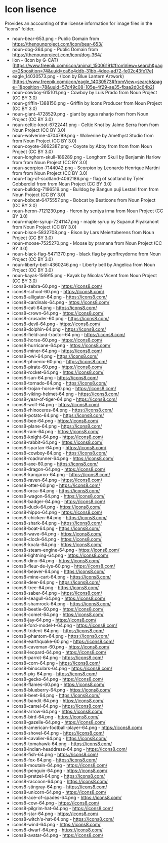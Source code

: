 # Icon lisence
Provides an accounting of the license information for image files in the "icons" folder.

* noun-bear-653.png - Public Domain from https://thenounproject.com/icon/bear-653/
* noun-dog-364.png - Public Domain from https://thenounproject.com/icon/dog-364/
* lion - (Icon by G-CAT)[https://www.freepik.com/icon/animal_15006191#fromView=search&page=2&position=74&uuid=ca6e4ddb-31bb-4dee-ad72-fe02c43fe17e]
* eagle_14030573.png - (Icon by Blue Lantern Artwork)[https://www.freepik.com/icon/eagle_14030573#fromView=search&page=1&position=78&uuid=57d49c08-105e-4f29-ae35-fbaa2d0c64b2]
* noun-cowboy-615101.png - Cowboy by Luis Prado from Noun Project (CC BY 3.0)
* noun-griffin-1388150.png - Griffin by Icons Producer from Noun Project (CC BY 3.0)
* noun-giant-4728529.png - giant by agus raharjo from from Noun Project (CC BY 3.0)
* noun-celtic-knot-6722441.png - Celtic Knot by Jaime Serra from from Noun Project (CC BY 3.0)
* noun-wolverine-4704799.png - Wolverine by Amethyst Studio from from Noun Project (CC BY 3.0)
* noun-coyote-3662387.png - Coyote by Abby from from from Noun Project (CC BY 3.0)
* noun-longhorn-skull-189289.png - Longhorn Skull by Benjamin Harlow from from Noun Project (CC BY 3.0)
* noun-scorpion-7144042.png - Scorpion by Leonardo Henrique Martini from from Noun Project (CC BY 3.0)
* noun-flag-of-scotland-4062186.png - flag of scotland by Tyler Gobberdiel from from Noun Project (CC BY 3.0)
* noun-bulldog-7196519.png - Bulldog by Bangun puji Lestari from from Noun Project (CC BY 3.0)
* noun-bobcat-6475557.png - Bobcat by Besticons from Noun Project (CC BY 3.0)
* noun-heron-7121230.png - Heron by sentya irma from Noun Project (CC BY 3.0)
* noun-maple-syrup-7241147.png - maple syrup by Supanut Piyakanont from Noun Project (CC BY 3.0)
* noun-bison-5832708.png - Bison by Lars Meiertoberens from Noun Project (CC BY 3.0)
* noun-moose-7525270.png - Moose by pramana from Noun Project (CC BY 3.0)
* noun-black-flag-5471370.png - black flag by geoffreydorne from Noun Project (CC BY 3.0)
* noun-liberty-bell-4360246.png - Liberty bell by Angelica from Noun Project (CC BY 3.0)
* noun-kayak-156915.png - Kayak by Nicolas Vicent from Noun Project (CC BY 3.0)
* icons8-zebra-60.png - https://icons8.com/
* icons8-school-60.png - https://icons8.com/
* icons8-alligator-64.png - https://icons8.com/
* icons8-cardinals-64.png - https://icons8.com/
* icons8-cat-64.png - https://icons8.com/
* icons8-crown-64.png - https://icons8.com/
* icons8-crusader-60.png - https://icons8.com/
* icons8-devil-64.png - https://icons8.com/
* icons8-dolphin-64.png - https://icons8.com/
* icons8-field-and-tractor-64.png - https://icons8.com/
* icons8-horse-60.png - https://icons8.com/
* icons8-hurricane-64.png - https://icons8.com/
* icons8-miner-64.png - https://icons8.com/
* icons8-owl-64.png - https://icons8.com/
* icons8-phoenix-60.png - https://icons8.com/
* icons8-pirate-60.png - https://icons8.com/
* icons8-rocket-64.png - https://icons8.com/
* icons8-sun-64.png - https://icons8.com/
* icons8-tornado-64.png - https://icons8.com/
* icons8-trojan-horse-60.png - https://icons8.com/
* icons8-viking-helmet-64.png - https://icons8.com/
* icons8-year-of-tiger-64.png - https://icons8.com/
* icons8-wolf-64.png - https://icons8.com/
* icons8-rhinoceros-64.png - https://icons8.com/
* icons8-potato-64.png - https://icons8.com/
* icons8-bee-64.png - https://icons8.com/
* icons8-plane-64.png - https://icons8.com/
* icons8-ram-64.png - https://icons8.com/
* icons8-knight-64.png - https://icons8.com/
* icons8-rabbit-64.png - https://icons8.com/
* icons8-spartan-64.png - https://icons8.com/
* icons8-cowboy-64.png - https://icons8.com/
* icons8-roadrunner-64.png - https://icons8.com/
* icons8-axe-60.png - https://icons8.com/
* icons8-dragon-64.png - https://icons8.com/
* icons8-kangaroo-64.png - https://icons8.com/
* icons8-raven-64.png - https://icons8.com/
* icons8-otter-60.png - https://icons8.com/
* icons8-orca-64.png - https://icons8.com/
* icons8-wagon-64.png - https://icons8.com/
* icons8-badger-64.png - https://icons8.com/
* icons8-duck-64.png - https://icons8.com/
* icons8-hippo-64.png - https://icons8.com/
* icons8-chicken-64.png - https://icons8.com/
* icons8-shark-64.png - https://icons8.com/
* icons8-boat-64.png - https://icons8.com/
* icons8-wave-64.png - https://icons8.com/
* icons8-clock-64.png - https://icons8.com/
* icons8-koala-64.png - https://icons8.com/
* icons8-steam-engine-64.png - https://icons8.com/
* icons8-lightning-64.png - https://icons8.com/
* icons8-dino-64.png - https://icons8.com/
* icons8-fleur-de-lys-60.png - https://icons8.com/
* icons8-beaver-64.png - https://icons8.com/
* icons8-mine-cart-64.png - https://icons8.com/
* icons8-deer-64.png - https://icons8.com/
* icons8-tree-64.png - https://icons8.com/
* icons8-saber-64.png - https://icons8.com/
* icons8-seagull-64.png - https://icons8.com/
* icons8-shamrock-64.png - https://icons8.com/
* icons8-beetle-60.png - https://icons8.com/
* icons8-comet-64.png - https://icons8.com/
* icons8-jay-64.png - https://icons8.com/
* icons8-ford-model-t-64.png - https://icons8.com/
* icons8-trident-64.png - https://icons8.com/
* icons8-phantom-64.png - https://icons8.com/
* icons8-earthquake-60.png - https://icons8.com/
* icons8-caveman-60.png - https://icons8.com/
* icons8-leopard-64.png - https://icons8.com/
* icons8-parrot-64.png - https://icons8.com/
* icons8-corn-64.png - https://icons8.com/
* icons8-binoculars-64.png - https://icons8.com/
* icons8-pig-64.png - https://icons8.com/
* icons8-gecko-64.png - https://icons8.com/
* icons8-flames-60.png - https://icons8.com/
* icons8-blueberry-64.png - https://icons8.com/
* icons8-beet-64.png - https://icons8.com/
* icons8-bandit-64.png - https://icons8.com/
* icons8-camel-64.png - https://icons8.com/
* icons8-arrow-64.png - https://icons8.com/
* icons8-bird-64.png - https://icons8.com/
* icons8-gazelle-64.png - https://icons8.com/
* icons8-american-football-player-64.png - https://icons8.com/
* icons8-shovel-64.png - https://icons8.com/
* icons8-cavalier-64.png - https://icons8.com/
* icons8-tomahawk-64.png - https://icons8.com/
* icons8-indian-headdress-64.png - https://icons8.com/
* icons8-fish-64.png - https://icons8.com/
* icons8-fox-64.png - https://icons8.com/
* icons8-moutain-64.png - https://icons8.com/
* icons8-penguin-64.png - https://icons8.com/
* icons8-pretzel-64.png - https://icons8.com/
* icons8-raccoon-64.png - https://icons8.com/
* icons8-stingray-64.png - https://icons8.com/
* icons8-unicorn-64.png - https://icons8.com/
* icons8-ace-of-spades-64.png - https://icons8.com/
* icons8-cow-64.png - https://icons8.com/
* icons8-pilgrim-hat-64.png - https://icons8.com/
* icons8-star-64.png - https://icons8.com/
* icons8-witch's-hat-64.png - https://icons8.com/
* icons8-wind-64.png - https://icons8.com/
* icons8-dwarf-64.png - https://icons8.com/
* icons8-avatar-64.png - https://icons8.com/
